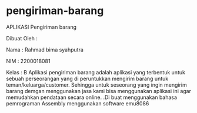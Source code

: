 # pengiriman-barang
APLIKASI Pengiriman barang

Dibuat Oleh :

Nama : Rahmad bima syahputra

NIM : 2200018081

Kelas : B
Aplikasi pengiriman barang adalah aplikasi yang terbentuk untuk sebuah perseorangan yang di peruntukkan mengirim barang untuk teman/keluarga/customer. Sehingga untuk seseorang yang ingin mengirim barang demgan menggunakan jasa kami bisa menggunakan aplikasi ini agar memudahkan pendataan secara online.
.Di buat menggunakan bahasa pemrograman Assembly menggunakan software emu8086
